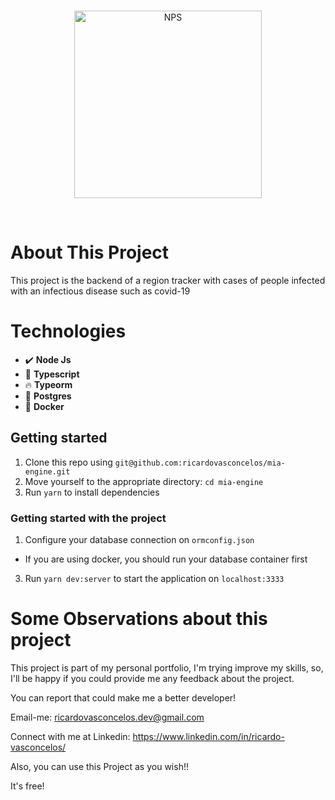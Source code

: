 </br>
<p align="center">
<img src="https://i.imgur.com/fs454Au.png" title="NPS" width="300"/>
</p>
</br>

# About This Project
This project is the backend of a region tracker with cases of people infected with an infectious disease such as covid-19

# Technologies

- :heavy_check_mark:  **Node Js** 
- 💙 **Typescript** 
- 🔥 **Typeorm** 
- 🐘 **Postgres**
- 🐳 **Docker**

## Getting started

1. Clone this repo using `git@github.com:ricardovasconcelos/mia-engine.git`
2. Move yourself to the appropriate directory: `cd mia-engine`<br />
3. Run `yarn` to install dependencies<br />

### Getting started with the project

1. Configure your database connection on `ormconfig.json`
  - If you are using docker, you should run your database container first
3. Run `yarn dev:server` to start the application on `localhost:3333`

# Some Observations about this project
This project is part of my personal portfolio, I'm trying improve my skills, so, I'll be happy if you could provide me any feedback about the project.

You can report that could make me a better developer!

Email-me: ricardovasconcelos.dev@gmail.com

Connect with me at Linkedin: https://www.linkedin.com/in/ricardo-vasconcelos/

Also, you can use this Project as you wish!!

It's free!
